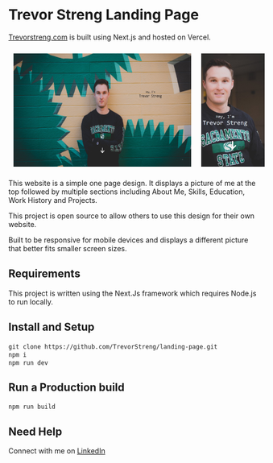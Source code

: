 # Trevor Streng Landing Page

[Trevorstreng.com](https://www.trevorstreng.com/) is built using Next.js and hosted on Vercel.

<!-- ![Website Image](public/images/landing-page-pic.jpg) ![Mobile Image](public/images/landing-page-mobile-pic.jpg) -->
<div style="display: flex;">
    <img src="public/images/landing-page-pic.jpg" alt="Website Image" style="width: 70%; height: auto; padding: 10px;">
    <img src="public/images/landing-page-mobile-pic.jpg" alt="Mobile Image" style="width: 25%; height: auto; padding: 10px;">
</div>

This website is a simple one page design. It displays a picture of me at the top followed by multiple sections including About Me, Skills, Education, Work History and Projects.

This project is open source to allow others to use this design for their own website.

Built to be responsive for mobile devices and displays a different picture that better fits smaller screen sizes.

## Requirements

This project is written using the Next.Js framework which requires Node.js to run locally.

## Install and Setup

```
git clone https://github.com/TrevorStreng/landing-page.git
npm i
npm run dev
```

## Run a Production build

```
npm run build
```

## Need Help

Connect with me on [LinkedIn](https://www.linkedin.com/in/trevor-streng/)
